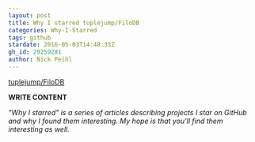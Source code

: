 ```yaml
---
layout: post
title: Why I starred tuplejump/FiloDB
categories: Why-I-Starred
tags: github
stardate: 2016-05-03T14:48:33Z
gh_id: 29259281
author: Nick Peihl
---
```


[tuplejump/FiloDB](https://github.com/tuplejump/FiloDB)

**WRITE CONTENT**

*"Why I starred" is a series of articles describing projects I star on GitHub and why I found them interesting. My hope is that you'll find them interesting as well.*


